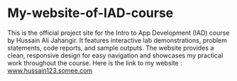 # My-website-of-IAD-course
This is the official project site for the Intro to App Development (IAD) course by Hussain Ali Jahangir. It features interactive lab demonstrations, problem statements, code reports, and sample outputs. The website provides a clean, responsive design for easy navigation and showcases my practical work throughout the course.
Here is the link to my website : www.hussain123.somee.com
